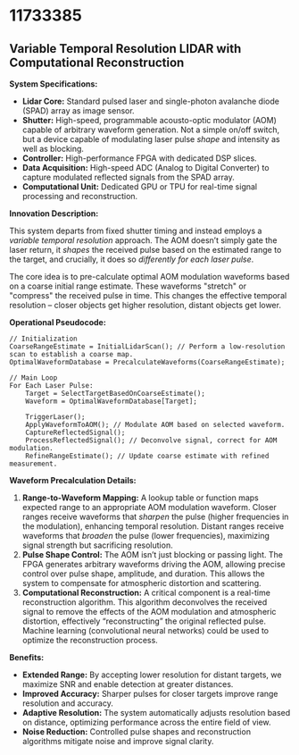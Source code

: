 # 11733385

## Variable Temporal Resolution LIDAR with Computational Reconstruction

**System Specifications:**

*   **Lidar Core:** Standard pulsed laser and single-photon avalanche diode (SPAD) array as image sensor.
*   **Shutter:** High-speed, programmable acousto-optic modulator (AOM) capable of arbitrary waveform generation.  Not a simple on/off switch, but a device capable of modulating laser pulse *shape* and intensity as well as blocking.
*   **Controller:** High-performance FPGA with dedicated DSP slices.
*   **Data Acquisition:** High-speed ADC (Analog to Digital Converter) to capture modulated reflected signals from the SPAD array.
*   **Computational Unit:** Dedicated GPU or TPU for real-time signal processing and reconstruction.

**Innovation Description:**

This system departs from fixed shutter timing and instead employs a *variable temporal resolution* approach. The AOM doesn’t simply gate the laser return, it *shapes* the received pulse based on the estimated range to the target, and crucially, it does so *differently for each laser pulse*.

The core idea is to pre-calculate optimal AOM modulation waveforms based on a coarse initial range estimate. These waveforms "stretch" or "compress" the received pulse in time.  This changes the effective temporal resolution – closer objects get higher resolution, distant objects get lower. 

**Operational Pseudocode:**

```
// Initialization
CoarseRangeEstimate = InitialLidarScan(); // Perform a low-resolution scan to establish a coarse map.
OptimalWaveformDatabase = PrecalculateWaveforms(CoarseRangeEstimate);

// Main Loop
For Each Laser Pulse:
    Target = SelectTargetBasedOnCoarseEstimate();
    Waveform = OptimalWaveformDatabase[Target];

    TriggerLaser();
    ApplyWaveformToAOM(); // Modulate AOM based on selected waveform.
    CaptureReflectedSignal();
    ProcessReflectedSignal(); // Deconvolve signal, correct for AOM modulation.
    RefineRangeEstimate(); // Update coarse estimate with refined measurement.

```

**Waveform Precalculation Details:**

1.  **Range-to-Waveform Mapping:** A lookup table or function maps expected range to an appropriate AOM modulation waveform. Closer ranges receive waveforms that *sharpen* the pulse (higher frequencies in the modulation), enhancing temporal resolution. Distant ranges receive waveforms that *broaden* the pulse (lower frequencies), maximizing signal strength but sacrificing resolution.
2.  **Pulse Shape Control:** The AOM isn’t just blocking or passing light. The FPGA generates arbitrary waveforms driving the AOM, allowing precise control over pulse shape, amplitude, and duration. This allows the system to compensate for atmospheric distortion and scattering.
3. **Computational Reconstruction:** A critical component is a real-time reconstruction algorithm. This algorithm deconvolves the received signal to remove the effects of the AOM modulation and atmospheric distortion, effectively “reconstructing” the original reflected pulse. Machine learning (convolutional neural networks) could be used to optimize the reconstruction process.

**Benefits:**

*   **Extended Range:** By accepting lower resolution for distant targets, we maximize SNR and enable detection at greater distances.
*   **Improved Accuracy:** Sharper pulses for closer targets improve range resolution and accuracy.
*   **Adaptive Resolution:** The system automatically adjusts resolution based on distance, optimizing performance across the entire field of view.
* **Noise Reduction:** Controlled pulse shapes and reconstruction algorithms mitigate noise and improve signal clarity.